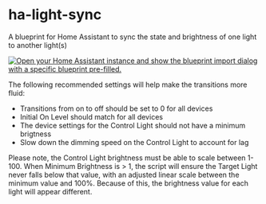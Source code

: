# ha-light-sync
A blueprint for Home Assistant to sync the state and brightness of one light to another light(s)

[![Open your Home Assistant instance and show the blueprint import dialog with a specific blueprint pre-filled.](https://my.home-assistant.io/badges/blueprint_import.svg)](https://my.home-assistant.io/redirect/blueprint_import/?blueprint_url=https%3A%2F%2Fgithub.com%2Fjay-kub%2Fha-light-sync%2Fblob%2Fmain%2Fha-light-sync.yaml)

The following recommended settings will help make the transitions more fluid:

  - Transitions from on to off should be set to 0 for all devices
  - Initial On Level should match for all devices
  - The device settings for the Control Light should not have a minimum brigtness
  - Slow down the dimming speed on the Control Light to account for lag

Please note, the Control Light brightness must be able to scale between 1-100. When Minimum Brightness is > 1, the script will ensure the Target Light never falls below that value, with an adjusted linear scale between the minimum value and 100%. Because of this, the brightness value for each light will appear different.
